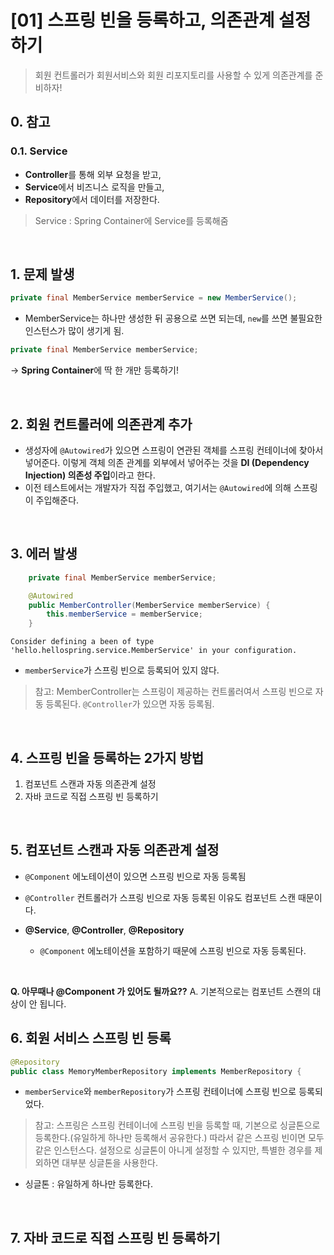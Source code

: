 # [01] 스프링 빈을 등록하고, 의존관계 설정하기

> 회원 컨트롤러가 회원서비스와 회원 리포지토리를 사용할 수 있게 의존관계를 준비하자!

## 0. 참고
### 0.1. Service
- **Controller**를 통해 외부 요청을 받고,
- **Service**에서 비즈니스 로직을 만들고,
- **Repository**에서 데이터를 저장한다.

> Service : Spring Container에 Service를 등록해줌

<br>

## 1. 문제 발생
```java
private final MemberService memberService = new MemberService();
```
- MemberService는 하나만 생성한 뒤 공용으로 쓰면 되는데, `new`를 쓰면 불필요한 인스턴스가 많이 생기게 됨.

```java
private final MemberService memberService;
```
-> **Spring Container**에 딱 한 개만 등록하기!

<br>

## 2. 회원 컨트롤러에 의존관계 추가
- 생성자에 `@Autowired`가 있으면 스프링이 연관된 객체를 스프링 컨테이너에 찾아서 넣어준다. 이렇게 객체 의존 관계를 외부에서 넣어주는 것을 **DI (Dependency Injection) 의존성 주입**이라고 한다.
- 이전 테스트에서는 개발자가 직접 주입했고, 여기서는 `@Autowired`에 의해 스프링이 주입해준다.

<br>

## 3. 에러 발생
```java
    private final MemberService memberService;

    @Autowired
    public MemberController(MemberService memberService) {
        this.memberService = memberService;
    }
```
```
Consider defining a been of type 'hello.hellospring.service.MemberService' in your configuration.
```
- `memberService`가 스프링 빈으로 등록되어 있지 않다.

> 참고: MemberController는 스프링이 제공하는 컨트롤러여서 스프링 빈으로 자동 등록된다.
`@Controller`가 있으면 자동 등록됨.

<br>

## 4. 스프링 빈을 등록하는 2가지 방법
1. 컴포넌트 스캔과 자동 의존관계 설정
2. 자바 코드로 직접 스프링 빈 등록하기

<br>

## 5. 컴포넌트 스캔과 자동 의존관계 설정
- `@Component` 에노테이션이 있으면 스프링 빈으로 자동 등록됨
- `@Controller` 컨트롤러가 스프링 빈으로 자동 등록된 이유도 컴포넌트 스캔 때문이다.

- **@Service**, **@Controller**, **@Repository**
    - `@Component` 에노테이션을 포함하기 때문에 스프링 빈으로 자동 등록된다.

<br>

**Q. 아무때나 @Component 가 있어도 될까요??**
A. 기본적으로는 컴포넌트 스캔의 대상이 안 됩니다.

## 6. 회원 서비스 스프링 빈 등록
```java
@Repository
public class MemoryMemberRepository implements MemberRepository {
```
- `memberService`와 `memberRepository`가 스프링 컨테이너에 스프링 빈으로 등록되었다.

> 참고: 스프링은 스프링 컨테이너에 스프링 빈을 등록할 때, 기본으로 싱글톤으로 등록한다.(유일하게 하나만 등록해서 공유한다.)
따라서 같은 스프링 빈이면 모두 같은 인스턴스다.
설정으로 싱글톤이 아니게 설정할 수 있지만, 특별한 경우를 제외하면 대부분 싱글톤을 사용한다.

- 싱글톤 : 유일하게 하나만 등록한다.

<br>

## 7. 자바 코드로 직접 스프링 빈 등록하기
